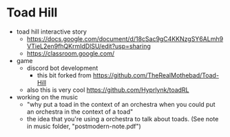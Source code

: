 # Toad Hill
- toad hill interactive story
	- https://docs.google.com/document/d/18cSac9gC4KKNzgSY6ALmh9VTieL2en9fhQKrmIdDlSU/edit?usp=sharing
	- https://classroom.google.com/
- game
	- discord bot development
		- this bit forked from https://github.com/TheRealMothebad/Toad-Hill
	- also this is very cool https://github.com/Hyprlynk/toadRL
- working on the music
	- "why put a toad in the context of an orchestra when you could put an orchestra in the context of a toad"
	- the idea that you're using a orchestra to talk about toads. (See note in music folder, "postmodern-note.pdf")
